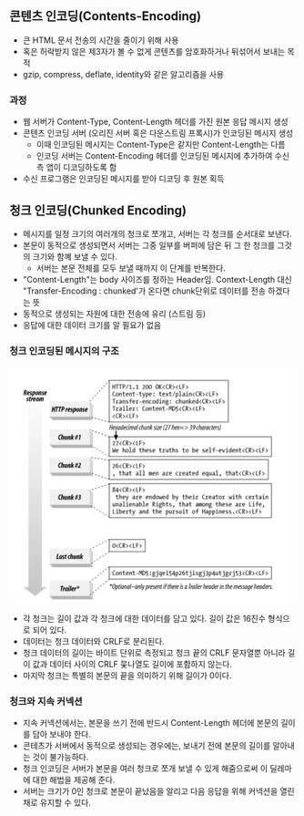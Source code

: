 ## 콘텐츠 인코딩(Contents-Encoding)
- 큰 HTML 문서 전송의 시간을 줄이기 위해 사용 
- 혹은 허락받지 않은 제3자가 볼 수 없게 콘텐츠를 암호화하거나 뒤섞어서 보내는 목적 
- gzip, compress, deflate, identity와 같은 알고리즘을 사용 


### 과정 
- 웹 서버가 Content-Type, Content-Length 헤더를 가진 원본 응답 메시지 생성 
- 콘텐츠 인코딩 서버 (오리진 서버 혹은 다운스트림 프록시)가 인코딩된 메시지 생성
    - 이때 인코딩된 메시지는 Content-Type은 같지만 Content-Length는 다름 
    - 인코딩 서버는 Content-Encoding 헤더를 인코딩된 메시지에 추가하여 수신 측 앱이 디코딩하도록 함 
- 수신 프로그램은 인코딩된 메시지를 받아 디코딩 후 원본 획득     

##  청크 인코딩(Chunked Encoding)
- 메시지를 일정 크기의 여러개의 청크로 쪼개고, 서버는 각 청크를 순서대로 보낸다. 
- 본문이 동적으로 생성되면서 서버는 그중 일부를 버퍼에 담은 뒤 그 한 청크를 그것의 크기와 함꼐 보낼 수 있다.
    - 서버는 본문 전체를 모두 보낼 때까지 이 단계를 반복한다. 
- "Content-Length"는 body 사이즈를 정하는 Header임. Context-Length 대신 "Transfer-Encoding : chunked'가 온다면 chunk단위로 데이터를 전송 하겠다는 뜻    
- 동적으로 생성되는 자원에 대한 전송에 유리 (스트림 등)
- 응답에 대한 데이터 크기를 알 필요가 없음

### 청크 인코딩된 메시지의 구조
![img.png](img.png)
- 각 청크는 길이 값과 각 청크에 대한 데이터를 담고 있다. 길이 값은 16진수 형식으로 되어 있다.
- 데이터는 청크 데이터와 CRLF로 분리된다. 
- 청크 데이터의 길이는 바이트 단위로 측정되고 청크 끝의 CRLF 문자열뿐 아니라 길이 값과 데이터 사이의 CRLF 뭊나열도 길이에 포함하지 않는다. 
- 마지막 청크는 특별히 본문의 끝을 의미하기 위해 길이가 0이다. 

### 청크와 지속 커넥션 
- 지속 커넥션에서는, 본문을 쓰기 전에 반드시 Content-Length 헤더에 본문의 길이를 담아 보내야 한다.
- 콘테츠가 서버에서 동적으로 생성되는 경우에는, 보내기 전에 본문의 길이를 알아내는 것이 불가능하다.
- 청크 인코딩은 서버가 본문을 여러 청크로 쪼개 보낼 수 있게 해줌으로써 이 딜레마에 대한 해법을 제공해 준다. 
- 서버는 크기가 0인 청크로 본문이 끝났음을 알리고 다음 응답을 위해 커넥션을 열린 채로 유지할 수 있다. 